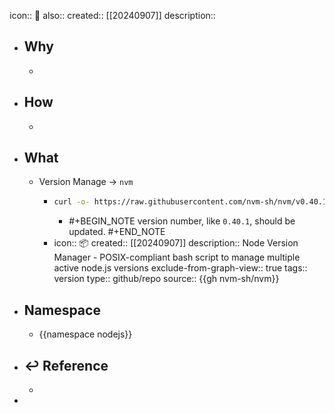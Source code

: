 icon:: 📄
also:: 
created:: [[20240907]]
description::

- ## Why
  -
- ## How
  -
- ## What
  - Version Manage -> `nvm`
    - ```bash
      curl -o- https://raw.githubusercontent.com/nvm-sh/nvm/v0.40.1/install.sh | bash
      ```
      - #+BEGIN_NOTE
        version number, like `0.40.1`, should be updated.
        #+END_NOTE
    - icon:: 📦
      created:: [[20240907]]
      description:: Node Version Manager - POSIX-compliant bash script to manage multiple active node.js versions
      exclude-from-graph-view:: true
      tags:: version
      type:: github/repo
      source:: {{gh nvm-sh/nvm}}
- ## Namespace
  - {{namespace nodejs}}
- ## ↩ Reference
  -
-